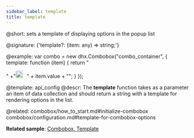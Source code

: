 ```yaml
---
sidebar_label: template
title: template
---          
```



@short: sets a template of displaying options in the popup list

@signature: {'template?: (item: any) => string;'}

@example: 
var combo = new dhx.Combobox("combo_container", {
    template: function (item) {
      return "<div style='display:inline-block'>"
      +"<img style='width:20px;height:20px;margin-right:10px;' src="+item.src+"></div>" 
      + item.value + "</div>";
    }
});

@template:	api_config
@descr: 
The **template** function takes as a parameter an item of data collection and should return a string with a template for rendering options in the list.


@related: combobox/how_to_start.md#initialize-combobox
combobox/configuration.md#template-for-combobox-options

**Related sample**: [Combobox. Template](https://snippet.dhtmlx.com/z7cpj76i)

